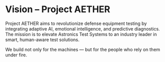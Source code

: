 # Vision – Project AETHER

Project AETHER aims to revolutionize defense equipment testing by integrating adaptive AI, emotional intelligence, and predictive diagnostics. The mission is to elevate Astronics Test Systems to an industry leader in smart, human-aware test solutions.

We build not only for the machines — but for the people who rely on them under fire.
